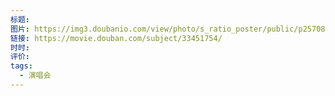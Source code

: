 ```yaml
---
标题: 
图片: https://img3.doubanio.com/view/photo/s_ratio_poster/public/p2570834347.webp
链接: https://movie.douban.com/subject/33451754/
时时: 
评价: 
tags:
  - 演唱会
---
```


